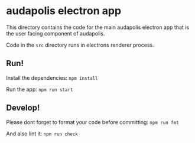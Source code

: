 # audapolis electron app
This directory contains the code for the main audapolis electron app that is the user facing component of audapolis.

Code in the `src` directory runs in electrons renderer process.

## Run!

Install the dependencies:
```npm install```

Run the app:
```npm run start```

## Develop!

Please dont forget to format your code before committing:
```npm run fmt```

And also lint it:
```npm run check```
